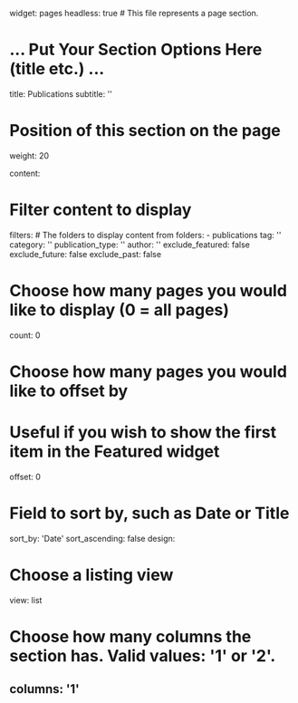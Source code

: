 widget: pages
headless: true  # This file represents a page section.

# ... Put Your Section Options Here (title etc.) ...
title: Publications
subtitle: ''

# Position of this section on the page
weight: 20

content:
  # Filter content to display
  filters:
    # The folders to display content from
    folders:
      - publications
    tag: ''
    category: ''
    publication_type: ''
    author: ''
    exclude_featured: false
    exclude_future: false
    exclude_past: false
  # Choose how many pages you would like to display (0 = all pages)
  count: 0
  # Choose how many pages you would like to offset by
  # Useful if you wish to show the first item in the Featured widget
  offset: 0
  # Field to sort by, such as Date or Title
  sort_by: 'Date'
  sort_ascending: false
design:
  # Choose a listing view
  view: list
  # Choose how many columns the section has. Valid values: '1' or '2'.
  columns: '1'
---
